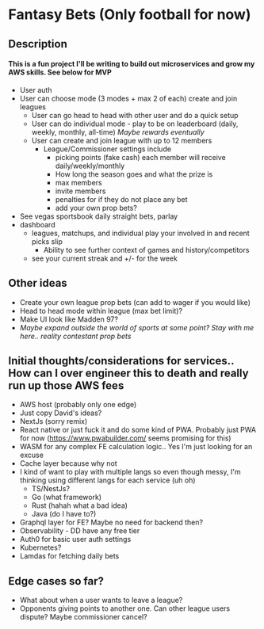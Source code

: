 # Fantasy Bets (Only football for now)

## Description
#### This is a fun project I'll be writing to build out microservices and grow my AWS skills. See below for MVP

- User auth
- User can choose mode (3 modes + max 2 of each) create and join leagues
  - User can go head to head with other user and do a quick setup
  - User can do individual mode - play to be on leaderboard (daily, weekly, monthly, all-time) *Maybe rewards eventually*
  - User can create and join league with up to 12 members
    - League/Commissioner settings include
      - picking points (fake cash) each member will receive daily/weekly/monthly
      - How long the season goes and what the prize is
      - max members
      - invite members 
      - penalties for if they do not place any bet
      - add your own prop bets? 
- See vegas sportsbook daily straight bets, parlay
- dashboard 
  - leagues, matchups, and individual play your involved in and recent picks slip
    - Ability to see further context of games and history/competitors
  - see your current streak and +/- for the week

## Other ideas

- Create your own league prop bets (can add to wager if you would like)
- Head to head mode within league (max bet limit)? 
- Make UI look like Madden 97?
- *Maybe expand outside the world of sports at some point? Stay with me here.. reality contestant prop bets*

## Initial thoughts/considerations for services.. How can I over engineer this to death and really run up those AWS fees

  - AWS host (probably only one edge)
  - Just copy David's ideas? 
  - NextJs (sorry remix)
  - React native or just fuck it and do some kind of PWA. Probably just PWA for now (https://www.pwabuilder.com/ seems promising for this)
  - WASM for any complex FE calculation logic.. Yes I'm just looking for an excuse
  - Cache layer because why not
  - I kind of want to play with multiple langs so even though messy, I'm thinking using different langs for each service (uh oh)
    - TS/NestJs?
    - Go (what framework)
    - Rust (hahah what a bad idea)
    - Java (do I have to?)
  - Graphql layer for FE? Maybe no need for backend then?
  - Observability - DD have any free tier
  - Auth0 for basic user auth settings
  - Kubernetes?
  - Lamdas for fetching daily bets

## Edge cases so far?
  - What about when a user wants to leave a league? 
  - Opponents giving points to another one. Can other league users dispute? Maybe commissioner cancel? 